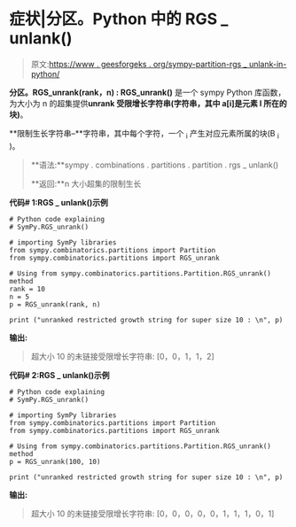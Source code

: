# 症状|分区。Python 中的 RGS _ unlank()

> 原文:[https://www . geesforgeks . org/sympy-partition-rgs _ unlank-in-python/](https://www.geeksforgeeks.org/sympy-partition-rgs_unrank-in-python/)

**分区。RGS_unrank(rank，n) : RGS_unrank()** 是一个 sympy Python 库函数，为大小为 n 的超集提供**unrank 受限增长字符串(字符串，其中 a[i]是元素 I 所在的块)**。

**限制生长字符串–**字符串，其中每个字符，一个 <sub>i</sub> 产生对应元素所属的块(B <sub>i</sub> )。

> **语法:**sympy . combinations . partitions . partition . rgs _ unlank()
> 
> **返回:**n 大小超集的限制生长

**代码# 1:RGS _ unlank()示例**

```
# Python code explaining
# SymPy.RGS_unrank()

# importing SymPy libraries
from sympy.combinatorics.partitions import Partition
from sympy.combinatorics.partitions import RGS_unrank

# Using from sympy.combinatorics.partitions.Partition.RGS_unrank() method 
rank = 10
n = 5
p = RGS_unrank(rank, n)

print ("unranked restricted growth string for super size 10 : \n", p)
```

**输出:**

> 超大小 10 的未链接受限增长字符串:
> [0，0，1，1，2]

**代码# 2:RGS _ unlank()示例**

```
# Python code explaining
# SymPy.RGS_unrank()

# importing SymPy libraries
from sympy.combinatorics.partitions import Partition
from sympy.combinatorics.partitions import RGS_unrank

# Using from sympy.combinatorics.partitions.Partition.RGS_unrank() method 
p = RGS_unrank(100, 10)

print ("unranked restricted growth string for super size 10 : \n", p)
```

**输出:**

> 超大小 10 的未链接受限增长字符串:
> [0，0，0，0，0，1，1，1，0，1]